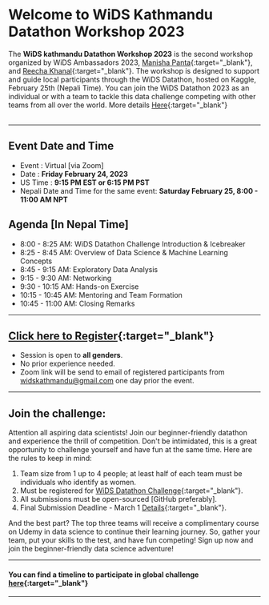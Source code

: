 # Welcome to WiDS Kathmandu Datathon Workshop 2023

The **WiDS kathmandu Datathon Workshop 2023** is the second workshop organized by WiDS Ambassadors 2023, [Manisha Panta](https://www.linkedin.com/in/manishapanta/){:target="_blank"}, and [Reecha Khanal](https://www.linkedin.com/in/reecha-khanal/){:target="_blank"}. 
The workshop is designed to support and guide local participants through the WiDS Datathon, hosted on Kaggle, February 25th (Nepali Time). You can join the WiDS Datathon 2023 as an individual or with a team to tackle this data challenge competing with other teams from all over the world. More details [Here](https://www.widsconference.org/datathon.html){:target="_blank"} <br><br>

-------------------------

## Event Date and Time
- Event : Virtual [via Zoom]
- Date : **Friday February 24, 2023** 
- US Time : **9:15 PM EST or 6:15 PM PST**
- Nepali Date and Time for the same event: **Saturday February 25, 8:00 - 11:00 AM NPT**


## Agenda [In Nepal Time]
* 8:00 - 8:25 AM: WiDS Datathon Challenge Introduction  & Icebreaker
* 8:25 - 8:45 AM: Overview of Data Science & Machine Learning Concepts
* 8:45 - 9:15 AM: Exploratory Data Analysis
* 9:15 - 9:30 AM: Networking
* 9:30 - 10:15 AM: Hands-on Exercise
* 10:15  - 10:45 AM: Mentoring and Team Formation
* 10:45 - 11:00 AM: Closing Remarks

-------------------------

## [Click here to Register](https://docs.google.com/forms/d/e/1FAIpQLSd_XJfHOj-wVi7CQDd_HQZWxf-xydZ2mcnjGh8TSKN6KQWCLw/viewform){:target="_blank"}
- Session is open to **all genders**. 
- No prior experience needed.
- Zoom link will be send to email of registered participants from widskathmandu@gmail.com one day prior the event. 

-------------------------

## Join the challenge:

Attention all aspiring data scientists! Join our beginner-friendly datathon and experience the thrill of competition. Don't be intimidated, this is a great opportunity to challenge yourself and have fun at the same time. Here are the rules to keep in mind:

1. Team size from 1 up to 4 people; at least half of each team must be individuals who identify as women.
2. Must be registered for [WiDS Datathon Challenge](https://airtable.com/shrSmOC8mMDjc4dFl){:target="_blank"}.
3. All submissions must be open-sourced [GitHub preferably].
4. Final Submission Deadline - March 1 [Details](https://www.kaggle.com/competitions/widsdatathon2023/overview){:target="_blank"}.

And the best part? The top three teams will receive a complimentary course on Udemy in data science to continue their learning journey. So, gather your team, put your skills to the test, and have fun competing! Sign up now and join the beginner-friendly data science adventure!

-------------------------

#### You can find a timeline to participate in global challenge [here](https://www.widsconference.org/datathon_details.html){:target="_blank"}


-------------------------
